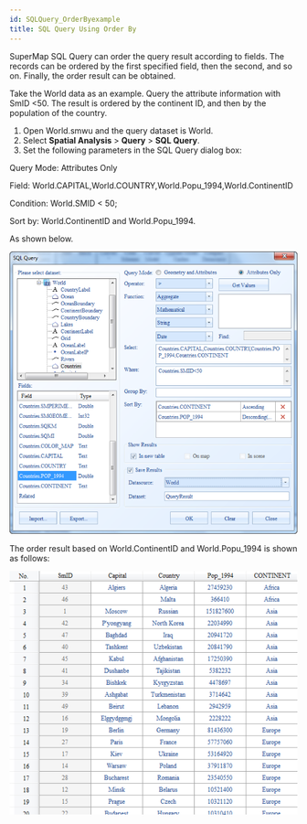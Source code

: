 ```yaml
---
id: SQLQuery_OrderByexample
title: SQL Query Using Order By
---
```

SuperMap SQL Query can order the query result according to fields. The records can be ordered by the first specified field, then the second, and so on. Finally, the order result can be obtained.

Take the World data as an example. Query the attribute information with SmID <50. The result is ordered by the continent ID, and then by the population of the country.

  1. Open World.smwu and the query dataset is World. 
  2. Select **Spatial Analysis** > **Query** > **SQL Query**.
  3. Set the following parameters in the SQL Query dialog box: 

Query Mode: Attributes Only

Field: World.CAPITAL,World.COUNTRY,World.Popu_1994,World.ContinentID

Condition: World.SMID < 50;

Sort by: World.ContinentID and World.Popu_1994.

As shown below.

![](img/OrderBy.png)  

  
The order result based on World.ContinentID and World.Popu_1994 is shown as follows:  

![](img/OrderBy2.png)  


